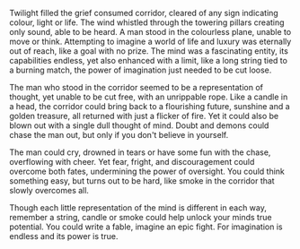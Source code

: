 Twilight filled the grief consumed corridor, cleared of any sign indicating
colour, light or life. The wind whistled through the towering pillars creating only sound, able to be heard.
A man stood in the colourless plane, unable to move or think.
Attempting to imagine a world of life and luxury was eternally out of reach, like a goal with no prize. The mind was a fascinating entity, its capabilities endless, yet also enhanced with a limit, like a long string tied to a burning match, the power of imagination just needed to be cut loose.

The man who stood in the corridor seemed to be a representation of thought, yet unable to be cut free, with an unrippable rope. Like a candle in a head, the corridor could bring back to a flourishing future, sunshine and a golden treasure, all returned with just a flicker of fire. Yet it could also be blown out with a single dull thought of mind. Doubt and demons could chase the man out, but only if you don't believe in yourself.

The man could cry, drowned in tears or have some fun with the chase, overflowing with cheer. Yet fear, fright, and discouragement could overcome both fates, undermining the power of oversight. You could think something easy, but turns out to be hard, like smoke in the corridor that slowly overcomes all.

Though each little representation of the mind is different in each way, remember a string, candle or smoke could help unlock your minds true potential. You could write a fable, imagine an epic fight. For imagination is endless and its power is true.
